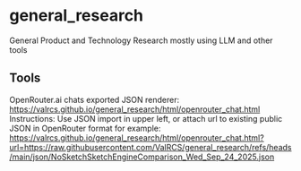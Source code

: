 # general_research
General Product and Technology Research mostly using LLM and other tools

## Tools

OpenRouter.ai chats exported JSON renderer: https://valrcs.github.io/general_research/html/openrouter_chat.html
Instructions: Use JSON import in upper left, or attach url to existing public JSON in OpenRouter format for example:
https://valrcs.github.io/general_research/html/openrouter_chat.html?url=https://raw.githubusercontent.com/ValRCS/general_research/refs/heads/main/json/NoSketchSketchEngineComparison_Wed_Sep_24_2025.json
